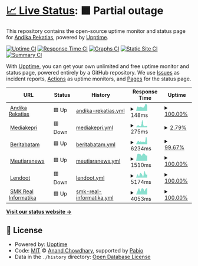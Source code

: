 # [📈 Live Status](https://status.andikarekatias.com): <!--live status--> **🟧 Partial outage**

This repository contains the open-source uptime monitor and status page for [Andika Rekatias](andikarekatias.com), powered by [Upptime](https://github.com/upptime/upptime).

[![Uptime CI](https://github.com/andikarekatias/upptime/workflows/Uptime%20CI/badge.svg)](https://github.com/andikarekatias/upptime/actions?query=workflow%3A%22Uptime+CI%22)
[![Response Time CI](https://github.com/andikarekatias/upptime/workflows/Response%20Time%20CI/badge.svg)](https://github.com/andikarekatias/upptime/actions?query=workflow%3A%22Response+Time+CI%22)
[![Graphs CI](https://github.com/andikarekatias/upptime/workflows/Graphs%20CI/badge.svg)](https://github.com/andikarekatias/upptime/actions?query=workflow%3A%22Graphs+CI%22)
[![Static Site CI](https://github.com/andikarekatias/upptime/workflows/Static%20Site%20CI/badge.svg)](https://github.com/andikarekatias/upptime/actions?query=workflow%3A%22Static+Site+CI%22)
[![Summary CI](https://github.com/andikarekatias/upptime/workflows/Summary%20CI/badge.svg)](https://github.com/andikarekatias/upptime/actions?query=workflow%3A%22Summary+CI%22)

With [Upptime](https://upptime.js.org), you can get your own unlimited and free uptime monitor and status page, powered entirely by a GitHub repository. We use [Issues](https://github.com/andikarekatias/upptime/issues) as incident reports, [Actions](https://github.com/andikarekatias/upptime/actions) as uptime monitors, and [Pages](https://status.andikarekatias.com) for the status page.

<!--start: status pages-->
<!-- This summary is generated by Upptime (https://github.com/upptime/upptime) -->
<!-- Do not edit this manually, your changes will be overwritten -->
<!-- prettier-ignore -->
| URL | Status | History | Response Time | Uptime |
| --- | ------ | ------- | ------------- | ------ |
| <img alt="" src="https://icons.duckduckgo.com/ip3/andikarekatias.com.ico" height="13"> [Andika Rekatias](https://andikarekatias.com) | 🟩 Up | [andika-rekatias.yml](https://github.com/andikarekatias/upptime/commits/HEAD/history/andika-rekatias.yml) | <details><summary><img alt="Response time graph" src="./graphs/andika-rekatias/response-time-week.png" height="20"> 148ms</summary><br><a href="https://status.andikarekatias.com/history/andika-rekatias"><img alt="Response time 148" src="https://img.shields.io/endpoint?url=https%3A%2F%2Fraw.githubusercontent.com%2Fandikarekatias%2Fupptime%2FHEAD%2Fapi%2Fandika-rekatias%2Fresponse-time.json"></a><br><a href="https://status.andikarekatias.com/history/andika-rekatias"><img alt="24-hour response time 169" src="https://img.shields.io/endpoint?url=https%3A%2F%2Fraw.githubusercontent.com%2Fandikarekatias%2Fupptime%2FHEAD%2Fapi%2Fandika-rekatias%2Fresponse-time-day.json"></a><br><a href="https://status.andikarekatias.com/history/andika-rekatias"><img alt="7-day response time 148" src="https://img.shields.io/endpoint?url=https%3A%2F%2Fraw.githubusercontent.com%2Fandikarekatias%2Fupptime%2FHEAD%2Fapi%2Fandika-rekatias%2Fresponse-time-week.json"></a><br><a href="https://status.andikarekatias.com/history/andika-rekatias"><img alt="30-day response time 148" src="https://img.shields.io/endpoint?url=https%3A%2F%2Fraw.githubusercontent.com%2Fandikarekatias%2Fupptime%2FHEAD%2Fapi%2Fandika-rekatias%2Fresponse-time-month.json"></a><br><a href="https://status.andikarekatias.com/history/andika-rekatias"><img alt="1-year response time 148" src="https://img.shields.io/endpoint?url=https%3A%2F%2Fraw.githubusercontent.com%2Fandikarekatias%2Fupptime%2FHEAD%2Fapi%2Fandika-rekatias%2Fresponse-time-year.json"></a></details> | <details><summary><a href="https://status.andikarekatias.com/history/andika-rekatias">100.00%</a></summary><a href="https://status.andikarekatias.com/history/andika-rekatias"><img alt="All-time uptime 100.00%" src="https://img.shields.io/endpoint?url=https%3A%2F%2Fraw.githubusercontent.com%2Fandikarekatias%2Fupptime%2FHEAD%2Fapi%2Fandika-rekatias%2Fuptime.json"></a><br><a href="https://status.andikarekatias.com/history/andika-rekatias"><img alt="24-hour uptime 100.00%" src="https://img.shields.io/endpoint?url=https%3A%2F%2Fraw.githubusercontent.com%2Fandikarekatias%2Fupptime%2FHEAD%2Fapi%2Fandika-rekatias%2Fuptime-day.json"></a><br><a href="https://status.andikarekatias.com/history/andika-rekatias"><img alt="7-day uptime 100.00%" src="https://img.shields.io/endpoint?url=https%3A%2F%2Fraw.githubusercontent.com%2Fandikarekatias%2Fupptime%2FHEAD%2Fapi%2Fandika-rekatias%2Fuptime-week.json"></a><br><a href="https://status.andikarekatias.com/history/andika-rekatias"><img alt="30-day uptime 100.00%" src="https://img.shields.io/endpoint?url=https%3A%2F%2Fraw.githubusercontent.com%2Fandikarekatias%2Fupptime%2FHEAD%2Fapi%2Fandika-rekatias%2Fuptime-month.json"></a><br><a href="https://status.andikarekatias.com/history/andika-rekatias"><img alt="1-year uptime 100.00%" src="https://img.shields.io/endpoint?url=https%3A%2F%2Fraw.githubusercontent.com%2Fandikarekatias%2Fupptime%2FHEAD%2Fapi%2Fandika-rekatias%2Fuptime-year.json"></a></details>
| <img alt="" src="https://icons.duckduckgo.com/ip3/mediakepri.co.id.ico" height="13"> [Mediakepri](https://mediakepri.co.id) | 🟥 Down | [mediakepri.yml](https://github.com/andikarekatias/upptime/commits/HEAD/history/mediakepri.yml) | <details><summary><img alt="Response time graph" src="./graphs/mediakepri/response-time-week.png" height="20"> 275ms</summary><br><a href="https://status.andikarekatias.com/history/mediakepri"><img alt="Response time 275" src="https://img.shields.io/endpoint?url=https%3A%2F%2Fraw.githubusercontent.com%2Fandikarekatias%2Fupptime%2FHEAD%2Fapi%2Fmediakepri%2Fresponse-time.json"></a><br><a href="https://status.andikarekatias.com/history/mediakepri"><img alt="24-hour response time 178" src="https://img.shields.io/endpoint?url=https%3A%2F%2Fraw.githubusercontent.com%2Fandikarekatias%2Fupptime%2FHEAD%2Fapi%2Fmediakepri%2Fresponse-time-day.json"></a><br><a href="https://status.andikarekatias.com/history/mediakepri"><img alt="7-day response time 275" src="https://img.shields.io/endpoint?url=https%3A%2F%2Fraw.githubusercontent.com%2Fandikarekatias%2Fupptime%2FHEAD%2Fapi%2Fmediakepri%2Fresponse-time-week.json"></a><br><a href="https://status.andikarekatias.com/history/mediakepri"><img alt="30-day response time 275" src="https://img.shields.io/endpoint?url=https%3A%2F%2Fraw.githubusercontent.com%2Fandikarekatias%2Fupptime%2FHEAD%2Fapi%2Fmediakepri%2Fresponse-time-month.json"></a><br><a href="https://status.andikarekatias.com/history/mediakepri"><img alt="1-year response time 275" src="https://img.shields.io/endpoint?url=https%3A%2F%2Fraw.githubusercontent.com%2Fandikarekatias%2Fupptime%2FHEAD%2Fapi%2Fmediakepri%2Fresponse-time-year.json"></a></details> | <details><summary><a href="https://status.andikarekatias.com/history/mediakepri">2.79%</a></summary><a href="https://status.andikarekatias.com/history/mediakepri"><img alt="All-time uptime 2.79%" src="https://img.shields.io/endpoint?url=https%3A%2F%2Fraw.githubusercontent.com%2Fandikarekatias%2Fupptime%2FHEAD%2Fapi%2Fmediakepri%2Fuptime.json"></a><br><a href="https://status.andikarekatias.com/history/mediakepri"><img alt="24-hour uptime 0.00%" src="https://img.shields.io/endpoint?url=https%3A%2F%2Fraw.githubusercontent.com%2Fandikarekatias%2Fupptime%2FHEAD%2Fapi%2Fmediakepri%2Fuptime-day.json"></a><br><a href="https://status.andikarekatias.com/history/mediakepri"><img alt="7-day uptime 2.79%" src="https://img.shields.io/endpoint?url=https%3A%2F%2Fraw.githubusercontent.com%2Fandikarekatias%2Fupptime%2FHEAD%2Fapi%2Fmediakepri%2Fuptime-week.json"></a><br><a href="https://status.andikarekatias.com/history/mediakepri"><img alt="30-day uptime 2.79%" src="https://img.shields.io/endpoint?url=https%3A%2F%2Fraw.githubusercontent.com%2Fandikarekatias%2Fupptime%2FHEAD%2Fapi%2Fmediakepri%2Fuptime-month.json"></a><br><a href="https://status.andikarekatias.com/history/mediakepri"><img alt="1-year uptime 2.79%" src="https://img.shields.io/endpoint?url=https%3A%2F%2Fraw.githubusercontent.com%2Fandikarekatias%2Fupptime%2FHEAD%2Fapi%2Fmediakepri%2Fuptime-year.json"></a></details>
| <img alt="" src="https://icons.duckduckgo.com/ip3/beritabatam.com.ico" height="13"> [Beritabatam](https://beritabatam.com) | 🟩 Up | [beritabatam.yml](https://github.com/andikarekatias/upptime/commits/HEAD/history/beritabatam.yml) | <details><summary><img alt="Response time graph" src="./graphs/beritabatam/response-time-week.png" height="20"> 6234ms</summary><br><a href="https://status.andikarekatias.com/history/beritabatam"><img alt="Response time 6234" src="https://img.shields.io/endpoint?url=https%3A%2F%2Fraw.githubusercontent.com%2Fandikarekatias%2Fupptime%2FHEAD%2Fapi%2Fberitabatam%2Fresponse-time.json"></a><br><a href="https://status.andikarekatias.com/history/beritabatam"><img alt="24-hour response time 10104" src="https://img.shields.io/endpoint?url=https%3A%2F%2Fraw.githubusercontent.com%2Fandikarekatias%2Fupptime%2FHEAD%2Fapi%2Fberitabatam%2Fresponse-time-day.json"></a><br><a href="https://status.andikarekatias.com/history/beritabatam"><img alt="7-day response time 6234" src="https://img.shields.io/endpoint?url=https%3A%2F%2Fraw.githubusercontent.com%2Fandikarekatias%2Fupptime%2FHEAD%2Fapi%2Fberitabatam%2Fresponse-time-week.json"></a><br><a href="https://status.andikarekatias.com/history/beritabatam"><img alt="30-day response time 6234" src="https://img.shields.io/endpoint?url=https%3A%2F%2Fraw.githubusercontent.com%2Fandikarekatias%2Fupptime%2FHEAD%2Fapi%2Fberitabatam%2Fresponse-time-month.json"></a><br><a href="https://status.andikarekatias.com/history/beritabatam"><img alt="1-year response time 6234" src="https://img.shields.io/endpoint?url=https%3A%2F%2Fraw.githubusercontent.com%2Fandikarekatias%2Fupptime%2FHEAD%2Fapi%2Fberitabatam%2Fresponse-time-year.json"></a></details> | <details><summary><a href="https://status.andikarekatias.com/history/beritabatam">99.67%</a></summary><a href="https://status.andikarekatias.com/history/beritabatam"><img alt="All-time uptime 99.67%" src="https://img.shields.io/endpoint?url=https%3A%2F%2Fraw.githubusercontent.com%2Fandikarekatias%2Fupptime%2FHEAD%2Fapi%2Fberitabatam%2Fuptime.json"></a><br><a href="https://status.andikarekatias.com/history/beritabatam"><img alt="24-hour uptime 100.00%" src="https://img.shields.io/endpoint?url=https%3A%2F%2Fraw.githubusercontent.com%2Fandikarekatias%2Fupptime%2FHEAD%2Fapi%2Fberitabatam%2Fuptime-day.json"></a><br><a href="https://status.andikarekatias.com/history/beritabatam"><img alt="7-day uptime 99.67%" src="https://img.shields.io/endpoint?url=https%3A%2F%2Fraw.githubusercontent.com%2Fandikarekatias%2Fupptime%2FHEAD%2Fapi%2Fberitabatam%2Fuptime-week.json"></a><br><a href="https://status.andikarekatias.com/history/beritabatam"><img alt="30-day uptime 99.67%" src="https://img.shields.io/endpoint?url=https%3A%2F%2Fraw.githubusercontent.com%2Fandikarekatias%2Fupptime%2FHEAD%2Fapi%2Fberitabatam%2Fuptime-month.json"></a><br><a href="https://status.andikarekatias.com/history/beritabatam"><img alt="1-year uptime 99.67%" src="https://img.shields.io/endpoint?url=https%3A%2F%2Fraw.githubusercontent.com%2Fandikarekatias%2Fupptime%2FHEAD%2Fapi%2Fberitabatam%2Fuptime-year.json"></a></details>
| <img alt="" src="https://icons.duckduckgo.com/ip3/meutiaranews.co.ico" height="13"> [Meutiaranews](https://meutiaranews.co) | 🟩 Up | [meutiaranews.yml](https://github.com/andikarekatias/upptime/commits/HEAD/history/meutiaranews.yml) | <details><summary><img alt="Response time graph" src="./graphs/meutiaranews/response-time-week.png" height="20"> 1510ms</summary><br><a href="https://status.andikarekatias.com/history/meutiaranews"><img alt="Response time 1510" src="https://img.shields.io/endpoint?url=https%3A%2F%2Fraw.githubusercontent.com%2Fandikarekatias%2Fupptime%2FHEAD%2Fapi%2Fmeutiaranews%2Fresponse-time.json"></a><br><a href="https://status.andikarekatias.com/history/meutiaranews"><img alt="24-hour response time 1288" src="https://img.shields.io/endpoint?url=https%3A%2F%2Fraw.githubusercontent.com%2Fandikarekatias%2Fupptime%2FHEAD%2Fapi%2Fmeutiaranews%2Fresponse-time-day.json"></a><br><a href="https://status.andikarekatias.com/history/meutiaranews"><img alt="7-day response time 1510" src="https://img.shields.io/endpoint?url=https%3A%2F%2Fraw.githubusercontent.com%2Fandikarekatias%2Fupptime%2FHEAD%2Fapi%2Fmeutiaranews%2Fresponse-time-week.json"></a><br><a href="https://status.andikarekatias.com/history/meutiaranews"><img alt="30-day response time 1510" src="https://img.shields.io/endpoint?url=https%3A%2F%2Fraw.githubusercontent.com%2Fandikarekatias%2Fupptime%2FHEAD%2Fapi%2Fmeutiaranews%2Fresponse-time-month.json"></a><br><a href="https://status.andikarekatias.com/history/meutiaranews"><img alt="1-year response time 1510" src="https://img.shields.io/endpoint?url=https%3A%2F%2Fraw.githubusercontent.com%2Fandikarekatias%2Fupptime%2FHEAD%2Fapi%2Fmeutiaranews%2Fresponse-time-year.json"></a></details> | <details><summary><a href="https://status.andikarekatias.com/history/meutiaranews">100.00%</a></summary><a href="https://status.andikarekatias.com/history/meutiaranews"><img alt="All-time uptime 100.00%" src="https://img.shields.io/endpoint?url=https%3A%2F%2Fraw.githubusercontent.com%2Fandikarekatias%2Fupptime%2FHEAD%2Fapi%2Fmeutiaranews%2Fuptime.json"></a><br><a href="https://status.andikarekatias.com/history/meutiaranews"><img alt="24-hour uptime 100.00%" src="https://img.shields.io/endpoint?url=https%3A%2F%2Fraw.githubusercontent.com%2Fandikarekatias%2Fupptime%2FHEAD%2Fapi%2Fmeutiaranews%2Fuptime-day.json"></a><br><a href="https://status.andikarekatias.com/history/meutiaranews"><img alt="7-day uptime 100.00%" src="https://img.shields.io/endpoint?url=https%3A%2F%2Fraw.githubusercontent.com%2Fandikarekatias%2Fupptime%2FHEAD%2Fapi%2Fmeutiaranews%2Fuptime-week.json"></a><br><a href="https://status.andikarekatias.com/history/meutiaranews"><img alt="30-day uptime 100.00%" src="https://img.shields.io/endpoint?url=https%3A%2F%2Fraw.githubusercontent.com%2Fandikarekatias%2Fupptime%2FHEAD%2Fapi%2Fmeutiaranews%2Fuptime-month.json"></a><br><a href="https://status.andikarekatias.com/history/meutiaranews"><img alt="1-year uptime 100.00%" src="https://img.shields.io/endpoint?url=https%3A%2F%2Fraw.githubusercontent.com%2Fandikarekatias%2Fupptime%2FHEAD%2Fapi%2Fmeutiaranews%2Fuptime-year.json"></a></details>
| <img alt="" src="https://icons.duckduckgo.com/ip3/lendoot.com.ico" height="13"> [Lendoot](https://lendoot.com) | 🟥 Down | [lendoot.yml](https://github.com/andikarekatias/upptime/commits/HEAD/history/lendoot.yml) | <details><summary><img alt="Response time graph" src="./graphs/lendoot/response-time-week.png" height="20"> 5174ms</summary><br><a href="https://status.andikarekatias.com/history/lendoot"><img alt="Response time 5174" src="https://img.shields.io/endpoint?url=https%3A%2F%2Fraw.githubusercontent.com%2Fandikarekatias%2Fupptime%2FHEAD%2Fapi%2Flendoot%2Fresponse-time.json"></a><br><a href="https://status.andikarekatias.com/history/lendoot"><img alt="24-hour response time 4965" src="https://img.shields.io/endpoint?url=https%3A%2F%2Fraw.githubusercontent.com%2Fandikarekatias%2Fupptime%2FHEAD%2Fapi%2Flendoot%2Fresponse-time-day.json"></a><br><a href="https://status.andikarekatias.com/history/lendoot"><img alt="7-day response time 5174" src="https://img.shields.io/endpoint?url=https%3A%2F%2Fraw.githubusercontent.com%2Fandikarekatias%2Fupptime%2FHEAD%2Fapi%2Flendoot%2Fresponse-time-week.json"></a><br><a href="https://status.andikarekatias.com/history/lendoot"><img alt="30-day response time 5174" src="https://img.shields.io/endpoint?url=https%3A%2F%2Fraw.githubusercontent.com%2Fandikarekatias%2Fupptime%2FHEAD%2Fapi%2Flendoot%2Fresponse-time-month.json"></a><br><a href="https://status.andikarekatias.com/history/lendoot"><img alt="1-year response time 5174" src="https://img.shields.io/endpoint?url=https%3A%2F%2Fraw.githubusercontent.com%2Fandikarekatias%2Fupptime%2FHEAD%2Fapi%2Flendoot%2Fresponse-time-year.json"></a></details> | <details><summary><a href="https://status.andikarekatias.com/history/lendoot">100.00%</a></summary><a href="https://status.andikarekatias.com/history/lendoot"><img alt="All-time uptime 100.00%" src="https://img.shields.io/endpoint?url=https%3A%2F%2Fraw.githubusercontent.com%2Fandikarekatias%2Fupptime%2FHEAD%2Fapi%2Flendoot%2Fuptime.json"></a><br><a href="https://status.andikarekatias.com/history/lendoot"><img alt="24-hour uptime 99.99%" src="https://img.shields.io/endpoint?url=https%3A%2F%2Fraw.githubusercontent.com%2Fandikarekatias%2Fupptime%2FHEAD%2Fapi%2Flendoot%2Fuptime-day.json"></a><br><a href="https://status.andikarekatias.com/history/lendoot"><img alt="7-day uptime 100.00%" src="https://img.shields.io/endpoint?url=https%3A%2F%2Fraw.githubusercontent.com%2Fandikarekatias%2Fupptime%2FHEAD%2Fapi%2Flendoot%2Fuptime-week.json"></a><br><a href="https://status.andikarekatias.com/history/lendoot"><img alt="30-day uptime 100.00%" src="https://img.shields.io/endpoint?url=https%3A%2F%2Fraw.githubusercontent.com%2Fandikarekatias%2Fupptime%2FHEAD%2Fapi%2Flendoot%2Fuptime-month.json"></a><br><a href="https://status.andikarekatias.com/history/lendoot"><img alt="1-year uptime 100.00%" src="https://img.shields.io/endpoint?url=https%3A%2F%2Fraw.githubusercontent.com%2Fandikarekatias%2Fupptime%2FHEAD%2Fapi%2Flendoot%2Fuptime-year.json"></a></details>
| <img alt="" src="https://icons.duckduckgo.com/ip3/smkrealinformatika.sch.id.ico" height="13"> [SMK Real Informatika](https://smkrealinformatika.sch.id) | 🟩 Up | [smk-real-informatika.yml](https://github.com/andikarekatias/upptime/commits/HEAD/history/smk-real-informatika.yml) | <details><summary><img alt="Response time graph" src="./graphs/smk-real-informatika/response-time-week.png" height="20"> 4053ms</summary><br><a href="https://status.andikarekatias.com/history/smk-real-informatika"><img alt="Response time 4053" src="https://img.shields.io/endpoint?url=https%3A%2F%2Fraw.githubusercontent.com%2Fandikarekatias%2Fupptime%2FHEAD%2Fapi%2Fsmk-real-informatika%2Fresponse-time.json"></a><br><a href="https://status.andikarekatias.com/history/smk-real-informatika"><img alt="24-hour response time 5130" src="https://img.shields.io/endpoint?url=https%3A%2F%2Fraw.githubusercontent.com%2Fandikarekatias%2Fupptime%2FHEAD%2Fapi%2Fsmk-real-informatika%2Fresponse-time-day.json"></a><br><a href="https://status.andikarekatias.com/history/smk-real-informatika"><img alt="7-day response time 4053" src="https://img.shields.io/endpoint?url=https%3A%2F%2Fraw.githubusercontent.com%2Fandikarekatias%2Fupptime%2FHEAD%2Fapi%2Fsmk-real-informatika%2Fresponse-time-week.json"></a><br><a href="https://status.andikarekatias.com/history/smk-real-informatika"><img alt="30-day response time 4053" src="https://img.shields.io/endpoint?url=https%3A%2F%2Fraw.githubusercontent.com%2Fandikarekatias%2Fupptime%2FHEAD%2Fapi%2Fsmk-real-informatika%2Fresponse-time-month.json"></a><br><a href="https://status.andikarekatias.com/history/smk-real-informatika"><img alt="1-year response time 4053" src="https://img.shields.io/endpoint?url=https%3A%2F%2Fraw.githubusercontent.com%2Fandikarekatias%2Fupptime%2FHEAD%2Fapi%2Fsmk-real-informatika%2Fresponse-time-year.json"></a></details> | <details><summary><a href="https://status.andikarekatias.com/history/smk-real-informatika">100.00%</a></summary><a href="https://status.andikarekatias.com/history/smk-real-informatika"><img alt="All-time uptime 100.00%" src="https://img.shields.io/endpoint?url=https%3A%2F%2Fraw.githubusercontent.com%2Fandikarekatias%2Fupptime%2FHEAD%2Fapi%2Fsmk-real-informatika%2Fuptime.json"></a><br><a href="https://status.andikarekatias.com/history/smk-real-informatika"><img alt="24-hour uptime 100.00%" src="https://img.shields.io/endpoint?url=https%3A%2F%2Fraw.githubusercontent.com%2Fandikarekatias%2Fupptime%2FHEAD%2Fapi%2Fsmk-real-informatika%2Fuptime-day.json"></a><br><a href="https://status.andikarekatias.com/history/smk-real-informatika"><img alt="7-day uptime 100.00%" src="https://img.shields.io/endpoint?url=https%3A%2F%2Fraw.githubusercontent.com%2Fandikarekatias%2Fupptime%2FHEAD%2Fapi%2Fsmk-real-informatika%2Fuptime-week.json"></a><br><a href="https://status.andikarekatias.com/history/smk-real-informatika"><img alt="30-day uptime 100.00%" src="https://img.shields.io/endpoint?url=https%3A%2F%2Fraw.githubusercontent.com%2Fandikarekatias%2Fupptime%2FHEAD%2Fapi%2Fsmk-real-informatika%2Fuptime-month.json"></a><br><a href="https://status.andikarekatias.com/history/smk-real-informatika"><img alt="1-year uptime 100.00%" src="https://img.shields.io/endpoint?url=https%3A%2F%2Fraw.githubusercontent.com%2Fandikarekatias%2Fupptime%2FHEAD%2Fapi%2Fsmk-real-informatika%2Fuptime-year.json"></a></details>

<!--end: status pages-->

[**Visit our status website →**](https://status.andikarekatias.com)

## 📄 License

- Powered by: [Upptime](https://github.com/upptime/upptime)
- Code: [MIT](./LICENSE) © [Anand Chowdhary](https://anandchowdhary.com), supported by [Pabio](https://pabio.com)
- Data in the `./history` directory: [Open Database License](https://opendatacommons.org/licenses/odbl/1-0/)
